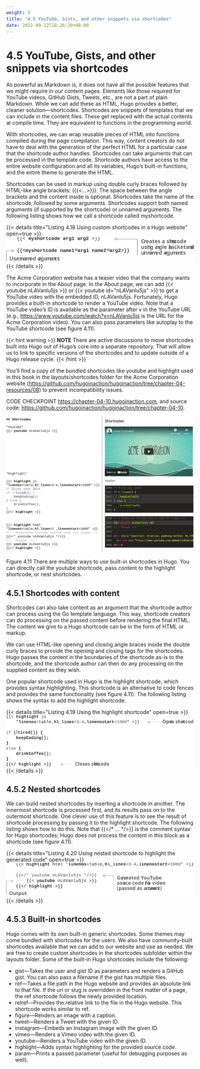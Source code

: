 ```yaml
---
weight: 5
title: "4.5 YouTube, Gists, and other snippets via shortcodes"
date: 2022-09-12T18:26:30+08:00
---
```


# 4.5 YouTube, Gists, and other snippets via shortcodes

As powerful as Markdown is, it does not have all the possible features that we might require in our content pages. Elements like those required for YouTube videos, GitHub Gists, Tweets, etc., are not a part of plain Markdown. While we can add these as HTML, Hugo provides a better, cleaner solution—shortcodes. Shortcodes are snippets of templates that we can include in the content files. These get replaced with the actual contents at compile time. They are equivalent to functions in the programming world.

With shortcodes, we can wrap reusable pieces of HTML into functions compiled during the page compilation. This way, content creators do not have to deal with the generation of the perfect HTML for a particular case that the shortcode author handles. Shortcodes can take arguments that can be processed in the template code. Shortcode authors have access to the entire website configuration and all its variables, Hugo’s built-in functions, and the entire theme to generate the HTML.

Shortcodes can be used in markup using double curly braces followed by HTML-like angle brackets: ({{&lt;...&gt;}}). The space between the angle brackets and the content inside is optional. Shortcodes take the name of the shortcode, followed by some arguments. Shortcodes support both named arguments (if supported by the shortcode) or unnamed arguments. The following listing shows how we call a shortcode called myshortcode.

{{< details title="Listing 4.18  Using custom shortcodes in a Hugo website" open=true >}}
![Listing4.18](Listing4.18.svg)
{{< /details >}}    	

The Acme Corporation website has a teaser video that the company wants to incorporate in the About page. In the About page, we can add \{\{< youtube nLAVanlu5js >}} or \{\{< youtube id="nLAVanlu5js" >}} to get a YouTube video with the embedded ID, nLAVanlu5js. Fortunately, Hugo provides a built-in shortcode to render a YouTube video. Note that a YouTube video’s ID is available as the parameter after v in the YouTube URL (e.g., https://www.youtube.com/watch?v=nLAVanlu5js is the URL for the Acme Corporation video). You can also pass parameters like autoplay to the YouTube shortcode (see figure 4.11).

{{< hint warning >}}
**NOTE** There are active discussions to move shortcodes built into Hugo out of Hugo’s core into a separate repository. That will allow us to link to specific versions of the shortcodes and to update outside of a Hugo release cycle.
{{< /hint >}}

You’ll find a copy of the bundled shortcodes like youtube and highlight used in this book in the layouts/shortcodes folder for the Acme Corporation website (https://github.com/hugoinaction/hugoinaction/tree/chapter-04-resources/08) to prevent incompatibility issues.

CODE CHECKPOINT     https://chapter-04-10.hugoinaction.com, and source code: https://github.com/hugoinaction/hugoinaction/tree/chapter-04-10.

![Figure4.11](Figure4.11.svg)

Figure 4.11 There are multiple ways to use built-in shortcodes in Hugo. You can directly call the youtube shortcode, pass content to the highlight shortcode, or nest shortcodes.

## 4.5.1 Shortcodes with content

Shortcodes can also take content as an argument that the shortcode author can process using the Go template language. This way, shortcode creators can do processing on the passed content before rendering the final HTML. The content we give to a Hugo shortcode can be in the form of HTML or markup.

We can use HTML-like opening and closing angle braces inside the double curly braces to provide the opening and closing tags for the shortcodes. Hugo passes the content in the boundaries of the shortcode as-is to the shortcode, and the shortcode author can then do any processing on the supplied content as they wish.

One popular shortcode used in Hugo is the highlight shortcode, which provides syntax highlighting. This shortcode is an alternative to code fences and provides the same functionality (see figure 4.11). The following listing shows the syntax to add the highlight shortcode.

{{< details title="Listing 4.19   Using the highlight shortcode" open=true >}}
![Listing4.19](Listing4.19.svg)
{{< /details >}}    

## 4.5.2 Nested shortcodes

We can build nested shortcodes by inserting a shortcode in another. The innermost shortcode is processed first, and its results pass on to the outermost shortcode. One clever use of this feature is to see the result of shortcode processing by passing it to the highlight shortcode. The following listing shows how to do this. Note that \{\{</* … */>}} is the comment syntax for Hugo shortcodes; Hugo does not process the content in this block as a shortcode (see figure 4.11).

{{< details title="Listing 4.20  Using nested shortcode to highlight the generated code" open=true >}}
![Listing4.20](Listing4.20.svg)
{{< /details >}}    	

## 4.5.3 Built-in shortcodes

Hugo comes with its own built-in generic shortcodes. Some themes may come bundled with shortcodes for the users. We also have community-built shortcodes available that we can add to our website and use as needed. We are free to create custom shortcodes in the shortcodes subfolder within the layouts folder. Some of the built-in Hugo shortcodes include the following:
- gist—Takes the user and gist ID as parameters and renders a GitHub gist. You can also pass a filename if the gist has multiple files.
- ref—Takes a file path in the Hugo website and provides an absolute link to that file. If the url or slug is overridden in the front matter of a page, the ref shortcode follows the newly provided location.
- relref—Provides the relative link to the file in the Hugo website. This shortcode works similar to ref.
- figure—Renders an image with a caption.
- tweet—Renders a Tweet with the given ID.
- instagram—Embeds an Instagram image with the given ID.
- vimeo—Renders a Vimeo video with the given ID.
- youtube—Renders a YouTube video with the given ID.
- highlight—Adds syntax highlighting for the provided source code.
- param—Prints a passed parameter (useful for debugging purposes as well).